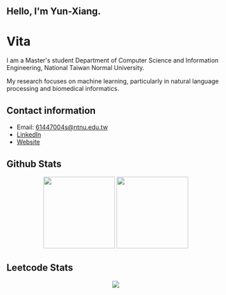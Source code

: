## Hello, I'm Yun-Xiang.

# Vita
I am a Master's student Department of Computer Science and Information Engineering, National Taiwan Normal University.

My research focuses on machine learning, particularly in natural language processing and biomedical informatics.

## Contact information
- Email: 61447004s@ntnu.edu.tw
- [LinkedIn](https://www.linkedin.com/in/%E9%9B%B2%E7%BF%94-%E5%BC%B5%E7%B0%A1-407a06251)
- [Website](https://ase12345636.github.io/)

## Github Stats
<div align="center">
<img src="https://github-readme-stats.vercel.app/api?username=ase12345636&show_icons=true&rank_icon=github&theme=dark" alt="" height="165">
<img src="https://github-readme-stats.vercel.app/api/top-langs/?username=ase12345636&layout=compact&theme=dark" alt="" height="165">
</div>

## Leetcode Stats
<div align="center">
<img src=https://leetcard.jacoblin.cool/zjyx?theme=dark&font=M%20PLUS%202&ext=heatmap>
</div>